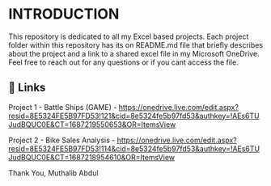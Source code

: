 # INTRODUCTION

This repository is dedicated to all my Excel based projects. Each project folder within this repository has its on README.md file that briefly describes about the project and a link to a shared excel file in my Microsoft OneDrive. Feel free to reach out for any questions or if you cant access the file.


## 🔗 Links
Project 1 - Battle Ships (GAME) - https://onedrive.live.com/edit.aspx?resid=8E5324FE5B97FD53!121&cid=8e5324fe5b97fd53&authkey=!AEs6TUJudBQUC0E&CT=1687219550653&OR=ItemsView

Project 2 - Bike Sales Analysis - https://onedrive.live.com/edit.aspx?resid=8E5324FE5B97FD53!114&cid=8e5324fe5b97fd53&authkey=!AEs6TUJudBQUC0E&CT=1687218954610&OR=ItemsView

Thank You, 
Muthalib Abdul
